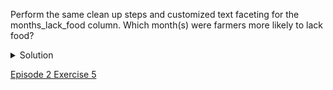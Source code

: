 Perform the same clean up steps and customized text faceting for the months_lack_food column. Which month(s) were farmers more likely to lack food?

<details>
  <summary>
    Solution
  </summary>

  All four cleaning steps can be performed by combining .replace statements. The command is: value.replace("[", "").replace("]", "").replace(" ", "").replace("'", "") This can also be done in four separate steps if preferred. November was the most common month for respondents to lack food.

  </details>
  
[Episode 2 Exercise 5](episode2_ex5.md)
